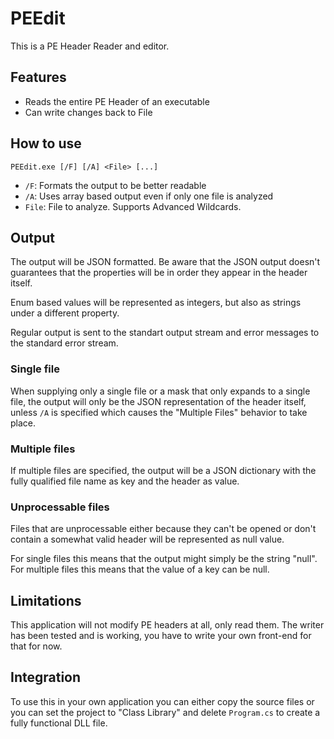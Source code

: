# PEEdit

This is a PE Header Reader and editor.

## Features

- Reads the entire PE Header of an executable
- Can write changes back to File

## How to use

`PEEdit.exe [/F] [/A] <File> [...]`

- `/F`: Formats the output to be better readable
- `/A`: Uses array based output even if only one file is analyzed
- `File`: File to analyze. Supports Advanced Wildcards.

## Output

The output will be JSON formatted.
Be aware that the JSON output doesn't guarantees that the properties will be in order they appear in the header itself.

Enum based values will be represented as integers, but also as strings under a different property.

Regular output is sent to the standart output stream and error messages to the standard error stream.

### Single file

When supplying only a single file or a mask that only expands to a single file,
the output will only be the JSON representation of the header itself,
unless `/A` is specified which causes the "Multiple Files" behavior to take place.

### Multiple files

If multiple files are specified,
the output will be a JSON dictionary with the fully qualified file name as key and the header as value.

### Unprocessable files

Files that are unprocessable either because they can't be opened
or don't contain a somewhat valid header will be represented as null value.

For single files this means that the output might simply be the string "null".
For multiple files this means that the value of a key can be null.

## Limitations

This application will not modify PE headers at all, only read them.
The writer has been tested and is working, you have to write your own front-end for that for now.

## Integration

To use this in your own application you can either copy the source files or you can set the project to "Class Library"
and delete `Program.cs` to create a fully functional DLL file.

